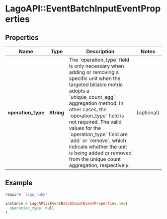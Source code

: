 # LagoAPI::EventBatchInputEventProperties

## Properties

| Name | Type | Description | Notes |
| ---- | ---- | ----------- | ----- |
| **operation_type** | **String** | The &#x60;operation_type&#x60; field is only necessary when adding or removing a specific unit when the targeted billable metric adopts a &#x60;unique_count_agg&#x60; aggregation method. In other cases, the &#x60;operation_type&#x60; field is not required. The valid values for the &#x60;operation_type&#x60; field are &#x60;add&#x60; or &#x60;remove&#x60;, which indicate whether the unit is being added or removed from the unique count aggregation, respectively. | [optional] |

## Example

```ruby
require 'lago_ruby'

instance = LagoAPI::EventBatchInputEventProperties.new(
  operation_type: null
)
```

